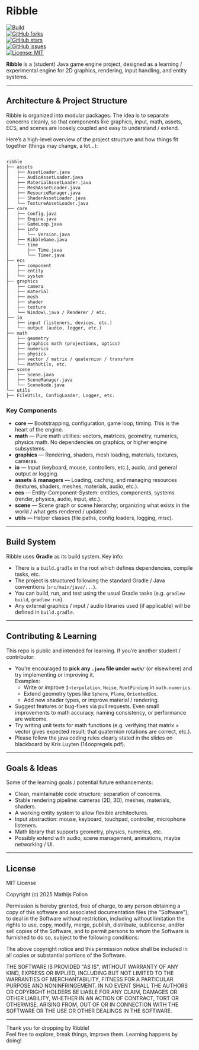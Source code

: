 # Ribble
[![Build](https://github.com/mathlon26/Ribble/actions/workflows/gradle.yml/badge.svg)](https://github.com/mathlon26/Ribble/actions/workflows/gradle.yml)\
[![GitHub forks](https://img.shields.io/github/forks/mathlon26/Ribble)](https://github.com/mathlon26/Ribble/network)\
[![GitHub stars](https://img.shields.io/github/stars/mathlon26/Ribble)](https://github.com/mathlon26/Ribble/stargazers)\
[![GitHub issues](https://img.shields.io/github/issues/mathlon26/Ribble)](https://github.com/mathlon26/Ribble/issues) \
[![License: MIT](https://img.shields.io/badge/License-MIT-yellow.svg)](https://opensource.org/licenses/MIT)


**Ribble** is a (student) Java game engine project, designed as a learning / experimental engine for 2D graphics, rendering, input handling, and entity systems.

---

## Architecture & Project Structure

Ribble is organized into modular packages. The idea is to separate concerns cleanly, so that components like graphics, input, math, assets, ECS, and scenes are loosely coupled and easy to understand / extend.

Here’s a high-level overview of the project structure and how things fit together (things may change, a lot...):

```

ribble
├── assets
│   ├── AssetLoader.java
│   ├── AudioAssetLoader.java
│   ├── MaterialAssetLoader.java
│   ├── MeshAssetLoader.java
│   ├── ResourceManager.java
│   ├── ShaderAssetLoader.java
│   └── TextureAssetLoader.java
├── core
│   ├── Config.java
│   ├── Engine.java
│   ├── GameLoop.java
│   ├── info
│   │   └── Version.java
│   ├── RibbleGame.java
│   └── time
│       ├── Time.java
│       └── Timer.java
├── ecs
│   ├── component
│   ├── entity
│   └── system
├── graphics
│   ├── camera
│   ├── material
│   ├── mesh
│   ├── shader
│   ├── texture
│   └── Window\.java / Renderer / etc.
├── io
│   ├── input (listeners, devices, etc.)
│   └── output (audio, logger, etc.)
├── math
│   ├── geometry
│   ├── graphics math (projections, optics)
│   ├── numerics
│   ├── physics
│   ├── vector / matrix / quaternion / transform
│   └── MathUtils, etc.
├── scene
│   ├── Scene.java
│   ├── SceneManager.java
│   └── SceneNode.java
└── utils
├── FileUtils, ConfigLoader, Logger, etc.

```

### Key Components

- **core** — Bootstrapping, configuration, game loop, timing. This is the heart of the engine.
- **math** — Pure math utilities: vectors, matrices, geometry, numerics, physics math. No dependencies on graphics, or higher engine subsystems.
- **graphics** — Rendering, shaders, mesh loading, materials, textures, cameras.
- **io** — Input (keyboard, mouse, controllers, etc.), audio, and general output or logging.
- **assets** & **managers** — Loading, caching, and managing resources (textures, shaders, meshes, materials, audio, etc.).
- **ecs** — Entity-Component-System: entities, components, systems (render, physics, audio, input, etc.).
- **scene** — Scene graph or scene hierarchy; organizing what exists in the world / what gets rendered / updated.
- **utils** — Helper classes (file paths, config loaders, logging, misc).

---

## Build System

Ribble uses **Gradle** as its build system. Key info:

- There is a `build.gradle` in the root which defines dependencies, compile tasks, etc.
- The project is structured following the standard Gradle / Java conventions (`src/main/java/...`).
- You can build, run, and test using the usual Gradle tasks (e.g. `gradlew build`, `gradlew run`).
- Any external graphics / input / audio libraries used (if applicable) will be defined in `build.gradle`.

---

## Contributing & Learning

This repo is public and intended for learning. If you’re another student / contributor:

- You’re encouraged to **pick any `.java` file under `math/`** (or elsewhere) and try implementing or improving it.  
  Examples:
  - Write or improve `Interpolation`, `Noise`, `RootFinding` in `math.numerics`.
  - Extend geometry types like `Sphere`, `Plane`, `OrientedBox`.
  - Add new shader types, or improve material / rendering.
- Suggest features or bug-fixes via pull requests. Even small improvements to math accuracy, naming consistency, or performance are welcome.
- Try writing unit tests for math functions (e.g. verifying that matrix × vector gives expected result; that quaternion rotations are correct, etc.).
- Please follow the java coding rules clearly stated in the slides on blackboard by Kris Luyten (14oopregels.pdf).

---

## Goals & Ideas

Some of the learning goals / potential future enhancements:

- Clean, maintainable code structure; separation of concerns.
- Stable rendering pipeline: cameras (2D, 3D), meshes, materials, shaders.
- A working entity system to allow flexible architectures.
- Input abstraction: mouse, keyboard, touchpad, controller, microphone listeners.
- Math library that supports geometry, physics, numerics, etc.
- Possibly extend with audio, scene management, animations, maybe networking / UI.

---

## License
MIT License

Copyright (c) 2025 Mathijs Follon

Permission is hereby granted, free of charge, to any person obtaining a copy
of this software and associated documentation files (the "Software"), to deal
in the Software without restriction, including without limitation the rights
to use, copy, modify, merge, publish, distribute, sublicense, and/or sell
copies of the Software, and to permit persons to whom the Software is
furnished to do so, subject to the following conditions:

The above copyright notice and this permission notice shall be included in all
copies or substantial portions of the Software.

THE SOFTWARE IS PROVIDED "AS IS", WITHOUT WARRANTY OF ANY KIND, EXPRESS OR
IMPLIED, INCLUDING BUT NOT LIMITED TO THE WARRANTIES OF MERCHANTABILITY,
FITNESS FOR A PARTICULAR PURPOSE AND NONINFRINGEMENT. IN NO EVENT SHALL THE
AUTHORS OR COPYRIGHT HOLDERS BE LIABLE FOR ANY CLAIM, DAMAGES OR OTHER
LIABILITY, WHETHER IN AN ACTION OF CONTRACT, TORT OR OTHERWISE, ARISING FROM,
OUT OF OR IN CONNECTION WITH THE SOFTWARE OR THE USE OR OTHER DEALINGS IN THE
SOFTWARE.

---

Thank you for dropping by Ribble!  
Feel free to explore, break things, improve them. Learning happens by doing!
